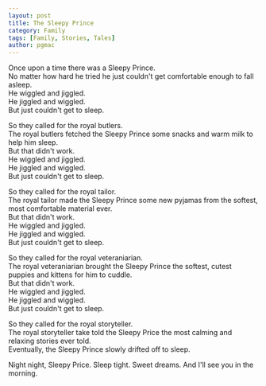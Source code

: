 ```yaml
---
layout: post
title: The Sleepy Prince
category: Family
tags: [Family, Stories, Tales]
author: pgmac
---
```


Once upon a time there was a Sleepy Prince.<br />
No matter how hard he tried he just couldn't get comfortable enough to fall asleep.<br />
He wiggled and jiggled.<br />
He jiggled and wiggled.<br />
But just couldn't get to sleep.

So they called for the royal butlers.<br />
The royal butlers fetched the Sleepy Prince some snacks and warm milk to help him sleep.<br />
But that didn't work.<br />
He wiggled and jiggled.<br />
He jiggled and wiggled.<br />
But just couldn't get to sleep.

So they called for the royal tailor.<br />
The royal tailor made the Sleepy Prince some new pyjamas from the softest, most comfortable material ever.<br />
But that didn't work.<br />
He wiggled and jiggled.<br />
He jiggled and wiggled.<br />
But just couldn't get to sleep.

So they called for the royal veteraniarian.<br />
The royal veteraniarian brought the Sleepy Prince the softest, cutest puppies and kittens for him to cuddle.<br />
But that didn't work.<br />
He wiggled and jiggled.<br />
He jiggled and wiggled.<br />
But just couldn't get to sleep.

So they called for the royal storyteller.<br />
The royal storyteller take told the Sleepy Price the most calming and relaxing stories ever told.<br />
Eventually, the Sleepy Prince slowly drifted off to sleep.

Night night, Sleepy Price. Sleep tight. Sweet dreams. And I'll see you in the morning.
